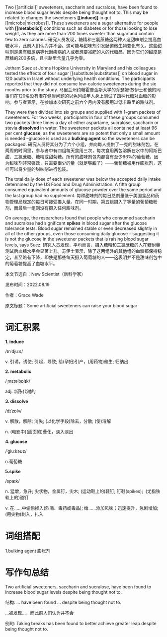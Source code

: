 Two [[artificial]] sweeteners, saccharin and sucralose, have been found to increase blood sugar levels despite being thought not to. This may be related to changes the sweeteners **[[induce]]** in gut [[microbe|microbes]]. These sweeteners are a sugar alternative for people with **[[metabolic]]** conditions such as diabetes or for those looking to lose weight, as they are more than 200 times sweeter than sugar and contain few to zero calories.
研究人员发现，糖精和三氯蔗糖这两种人造甜味剂会提高血糖水平，此前人们认为并不会。这可能与甜味剂引发肠道微生物变化有关。这些甜味剂是患有糖尿病等代谢疾病的人或者想要减肥的人的代糖品，因为它们的甜度是蔗糖的200多倍，且卡路里含量几乎为零。

Jotham Suez at Johns Hopkins University in Maryland and his colleagues tested the effects of four sugar [[substitute|substitutes]] on blood sugar in 120 adults in Israel without underlying health conditions. The participants reported that they did not consume low-calorie sweeteners during the six months prior to the study.
马里兰州约翰霍普金斯大学的乔瑟姆·苏伊士和他的同事们在120名没有潜在健康问题的以色列成年人身上测试了四种代糖对血糖的影响。参与者表示，在参加本次研究之前六个月内没有服用过低卡路里的甜味剂。

They were then divided into six groups and supplied with 1-gram packets of sweeteners. For two weeks, participants in four of these groups consumed two packets three times a day of either aspartame, sucralose, saccharin or stevia **dissolved** in water. The sweetener packets all contained at least 96 per cent **glucose**, as the sweeteners are so potent that only a small amount is needed –glucose is used as a **bulking agent** so the sweeteners can be packaged.
研究人员将其分为了六个小组，并向每人提供了一克的甜味剂包。在两周的时间里，参与者中有四组每天食用三次，每次食用两包溶解在水中的阿斯巴甜、三氯蔗糖、糖精或甜菊糖。所有的甜味剂包内都含有至少96%的葡萄糖，因为甜味剂非常强效，只需要很少的量（就足够甜了）——葡萄糖被用作膨胀剂，这样可以将少量的甜味剂进行包装。

The total daily dose of each sweetener was below the accepted daily intake determined by the US Food and Drug Administration. A fifth group consumed equivalent amounts of glucose powder over the same period and the last group had no supplement.
每种甜味剂的每日总剂量低于美国食品和药物管理局规定的每日可接受摄入量。在同一时期，第五组摄入了等量的葡萄糖粉剂，而最后一组则没有摄入任何甜味剂。

On average, the researchers found that people who consumed saccharin and sucralose had significant **spikes** in blood sugar after the glucose tolerance tests. Blood sugar remained stable or even decreased slightly in all of the other groups, even those consuming daily glucose – suggesting it is not the glucose in the sweetener packets that is raising blood sugar levels, says Suez.
研究人员发现，平均而言，摄入糖精和三氯蔗糖的人在糖耐量测试后血糖水平会显著上升。苏伊士表示，除了这两组外的其他组的血糖都保持稳定，甚至略有下降，即使是那些每天摄入葡萄糖的人——这表明并不是甜味剂包中的葡萄糖提高了血糖水平。

本文节选自：New Scientist（新科学家）

发布时间：2022.08.19

作者：Grace Wade

原文标题：Some artificial sweeteners can raise your blood sugar
# 词汇积累

**1. induce**

/ɪnˈdjuːs/ 

v. 引诱，诱使; 引起，导致; 给(孕妇)引产，(用药物)催生; 归纳出

**2. metabolic**

/ˌmɛtəˈbɒlɪk/ 

adj. 新陈代谢的

**3. dissolve**

/dɪˈzɒlv/ 

v. 解散，解除; 消失; (以化学手段)除去，分散; (使)溶解

n. (电影中)(画面的)叠化，淡入淡出

**4. glucose**

/ˈɡluːkəʊz/ 

n.葡萄糖

**5.spike**

/spaɪk/ 

n. 猛增，急升; 尖状物，金属钉，尖木; (运动鞋上的)鞋钉; 钉鞋(spikes);  (尤指铁轨上的)道钉

v. 在……中偷偷掺入(烈酒、毒药或毒品); 给……添加风味；迅速提升，急剧增加; (用尖物)刺入，扎入
# 词组搭配
1.bulking agent 膨胀剂
# 写作句总结

Two artificial sweeteners, saccharin and sucralose, have been found to increase blood sugar levels despite being thought not to.

结构: … have been found … despite being thought not to.

…被发现…，而此前人们认为并不会

例句: Taking breaks has been found to better achieve greater leap despite being thought not to.